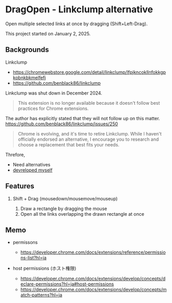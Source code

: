 # DragOpen - Linkclump alternative

Open multiple selected links at once by dragging (Shift+Left-Drag).

This project started on January 2, 2025.

## Backgrounds

Linkclump  
* https://chromewebstore.google.com/detail/linkclump/lfpjkncokllnfokkgpkobnkbkmelfefj  
* https://github.com/benblack86/linkclump

Linkclump was shut down in December 2024.

> This extension is no longer available because it doesn't follow best practices for Chrome extensions.  

The author has explicitly stated that they will not follow up on this matter.  
https://github.com/benblack86/linkclump/issues/250

> Chrome is evolving, and it's time to retire Linkclump. While I haven't officially endorsed an alternative, I encourage you to research and choose a replacement that best fits your needs.

Threfore,

* Need alternatives
* <u>devreloped myself</u>

## Features

1. Shift + Drag (mousedown/mousemove/mouseup) 

   1. Draw a rectangle by dragging the mouse
   1. Open all the links overlapping the drawn rectangle at once


## Memo

* permissons
  * https://developer.chrome.com/docs/extensions/reference/permissions-list?hl=ja

* host permissions (ホスト権限)
  * https://developer.chrome.com/docs/extensions/develop/concepts/declare-permissions?hl=ja#host-permissions
  * https://developer.chrome.com/docs/extensions/develop/concepts/match-patterns?hl=ja
